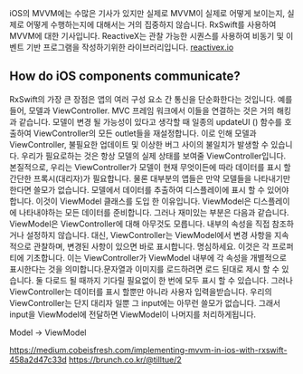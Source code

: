 iOS의 MVVM에는 수많은 기사가 있지만 실제로 MVVM이 실제로 어떻게 보이는지, 실제로 어떻게 수행하는지에 대해서는 거의 집중하지 않습니다. RxSwift를 사용하여 MVVM에 대한 기사입니다.
ReactiveX는 관찰 가능한 시퀀스를 사용하여 비동기 및 이벤트 기반 프로그램을 작성하기위한 라이브러리입니다. [reactivex.io](http://reactivex.io)

## How do iOS components communicate?
RxSwift의 가장 큰 장점은 앱의 여러 구성 요소 간 통신을 단순화한다는 것입니다. 예를 들어, 모델과 ViewController. MVC 프레임 워크에서 이들을 연결하는 것은 거의 해킹과 같습니다.
모델이 변경 될 가능성이 있다고 생각할 때 일종의 updateUI () 함수를 호출하여 ViewController의 모든 outlet들을 재설정합니다.
이로 인해 모델과 ViewController, 불필요한 업데이트 및 이상한 버그 사이의 불일치가 발생할 수 있습니다.
우리가 필요로하는 것은 항상 모델의 실제 상태를 보여줄 ViewController입니다. 본질적으로, 우리는 ViewController가 모델이 현재 무엇이든에 따라 데이터를 표시 할 간단한 프록시(대리자)가 필요합니다.
물론 대부분의 앱들은 만약 모델들을 나타내기만 한다면 쓸모가 없습니다. 모델에서 데이터를 추출하여 디스플레이에 표시 할 수 있어야합니다. 
 이것이 ViewModel 클래스를 도입 한 이유입니다. ViewModel은 디스플레이에 나타내야하는 모든 데이터를 준비합니다.
그러나 재미있는 부분은 다음과 같습니다. ViewModel은 ViewController에 대해 아무것도 모릅니다. 내부의 속성을 직접 참조하거나 설정하지 않습니다. 대신, ViewController는 ViewModel에서 변경 사항을 지속적으로 관찰하며, 변경된 사항이 있으면 바로 표시합니다.
명심하세요. 이것은 각 프로퍼티에 기초합니다. 이는 ViewController가 ViewModel 내부에 각 속성을 개별적으로 표시한다는 것을 의미합니다.문자열과 이미지를 로드하려면 로드 된대로 제시 할 수 있습니다. 둘 다로드 될 때까지 기다릴 필요없이 한 번에 모두 표시 할 수 있습니다. 
그러나 ViewController는 데이터를 표시 할뿐만 아니라 사용자 입력을받습니다. 우리의 ViewController는 단지 대리자 일뿐 그 input에는 아무런 쓸모가 없습니다. 그래서 input을 ViewModel에 전달하면 ViewModel이 나머지를 처리하게됩니다.

Model -> ViewModel 

https://medium.cobeisfresh.com/implementing-mvvm-in-ios-with-rxswift-458a2d47c33d
https://brunch.co.kr/@tilltue/2
